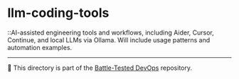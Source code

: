 # llm-coding-tools

::AI-assisted engineering tools and workflows, including Aider, Cursor, Continue, and local LLMs via Ollama. Will include usage patterns and automation examples.

---

📁 This directory is part of the [Battle-Tested DevOps](../README.md) repository.
